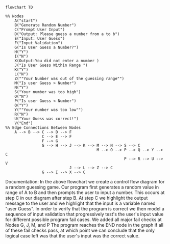``` mermaid
flowchart TD

%% Nodes 
    A("start")
    B("Generate Random Number")
    C("Prompt User Input")
    D("Output: Please guess a number from a to b")
    E("Input: User Guess")
    F("Input Validation")
    G("Is User Guess a Number?")
    H("Y")
    I("N")
    X(Output:You did not enter a number )
    J("Is User Guess Within Range ")
    K("Y")
    L("N") 
    Z(""Your Number was out of the guessing range"")
    M("Is user Guess > Number")
    N("Y")
    S("Your number was too high")
    O("N")
    P("Is user Guess < Number")
    Q("Y")
    Y(""Your number was too low"")
    R("N")
    U("Your Guess was correct!") 
    V("End")
%% Edge Connections Between Nodes
    A --> B --> C --> D --> F
                C --> E --> F
                F --> G 
                G --> H --> J --> K --> M --> N --> S --> C
                                        M --> O --> P --> Q --> Y --> C
                                                    P --> R --> U --> V
                            J --> L --> Z --> C
                G --> I --> X --> C
```
Documentation: 
In the above flowchart we create a control flow diagram for a random guessing game.
Our program first generates a random value in range of A to B and then prompts 
the user to input a number. This occurs at step C in our diagram after step B. 
At step C we highlight the output message to the user and we highlight that the 
input is a variable named "user Guess". In order to verify that the program is correct
we then model a sequence of input validation that progressively test's the user's input value for different
possible program fail cases. We added all major fail checks at Nodes G, J, M, and P
The program reaches the END node in the graph if all of these fail checks pass, at which point 
we can conclude that the only logical case left was that the user's input was the correct value.
